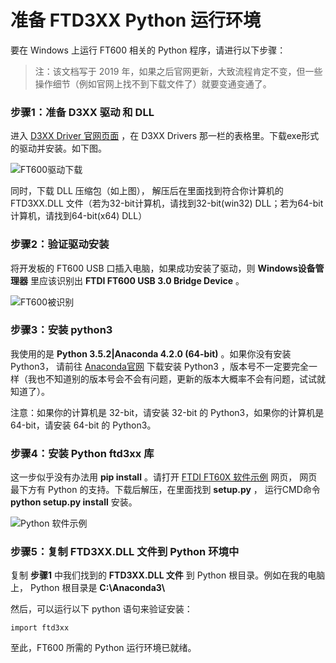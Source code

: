 准备 FTD3XX Python 运行环境
====================================

要在 Windows 上运行 FT600 相关的 Python 程序，请进行以下步骤： 

> 注：该文档写于 2019 年，如果之后官网更新，大致流程肯定不变，但一些操作细节（例如官网上找不到下载文件了）就要变通变通了。

### 步骤1：准备 D3XX 驱动 和 DLL

进入 [D3XX Driver 官网页面](https://www.ftdichip.com/Drivers/D3XX.htm) ，在 D3XX Drivers 那一栏的表格里。下载exe形式的驱动并安装。如下图。

![FT600驱动下载](https://github.com/WangXuan95/FTDI-245fifo-interface/blob/master/doc/ft600_driver_download.png)

同时，下载 DLL 压缩包（如上图）， 解压后在里面找到符合你计算机的 FTD3XX.DLL 文件（若为32-bit计算机，请找到32-bit(win32) DLL；若为64-bit计算机，请找到64-bit(x64) DLL）

### 步骤2：验证驱动安装

将开发板的 FT600 USB 口插入电脑，如果成功安装了驱动，则 **Windows设备管理器** 里应该识别出 **FTDI FT600 USB 3.0 Bridge Device** 。

![FT600被识别](https://github.com/WangXuan95/FTDI-245fifo-interface/blob/master/doc/ft600_ready.png)

### 步骤3：安装 python3

我使用的是 **Python 3.5.2|Anaconda 4.2.0 (64-bit)** 。如果你没有安装 Python3， 请前往 [Anaconda官网](https://www.anaconda.com/products/individual) 下载安装 Python3 ，版本号不一定要完全一样（我也不知道别的版本号会不会有问题，更新的版本大概率不会有问题，试试就知道了）。

注意：如果你的计算机是 32-bit，请安装 32-bit 的 Python3，如果你的计算机是 64-bit，请安装 64-bit 的 Python3。

### 步骤4：安装 Python ftd3xx 库

这一步似乎没有办法用 **pip install** 。请打开 [FTDI FT60X 软件示例](http://www.ftdichip.cn/Support/SoftwareExamples/FT60X.htm) 网页， 网页最下方有 Python 的支持。下载后解压，在里面找到 **setup.py** ， 运行CMD命令 **python setup.py install** 安装。 

![Python 软件示例](https://github.com/WangXuan95/FTDI-245fifo-interface/blob/master/doc/ftd3xx_python_install.png)

### 步骤5：复制 FTD3XX.DLL 文件到 Python 环境中

复制 **步骤1** 中我们找到的 **FTD3XX.DLL 文件** 到 Python 根目录。例如在我的电脑上， Python 根目录是 **C:\\Anaconda3\\**

然后，可以运行以下 python 语句来验证安装：

```
import ftd3xx
```

至此，FT600 所需的 Python 运行环境已就绪。
